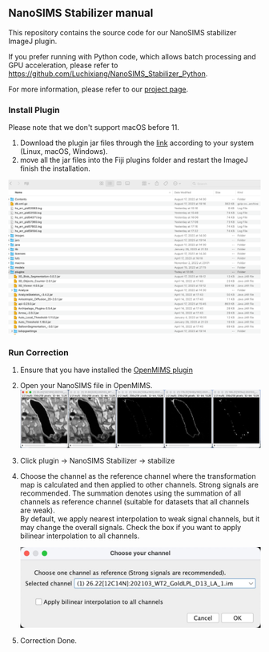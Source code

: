 ## NanoSIMS Stabilizer manual

This repository contains the source code for our NanoSIMS stabilizer ImageJ plugin. 

If you prefer running with Python code, which allows batch processing and GPU acceleration, please refer to https://github.com/Luchixiang/NanoSIMS_Stabilizer_Python. 

For more information, please refer to our [project page](https://www.haibojianglab.com/nanosims-stabilizer). 
### Install Plugin

Please note that we don't support macOS before 11.  

1. Download the plugin jar files through the [link](https://zenodo.org/records/11638194) according to your system (Linux, macOS, Windows). 
3. move all the jar files into the Fiji plugins folder and restart the ImageJ finish the installation.

![image-20230822121808072](./img/install.png)

### Run Correction

1. Ensure that you have installed the [OpenMIMS plugin](https://usermanual.wiki/Pdf/OpenMimsManual.682350371.pdf)
2. Open your NanoSIMS file in OpenMIMS. ![image-20240108200032432](./img/openmims.jpg)

3. Click plugin -> NanoSIMS Stabilizer -> stabilize

4. Choose the channel as the reference channel where the transformation map is calculated and then applied to other channels. Strong signals are recommended. The summation denotes using the summation of all channels as reference channel (suitable for datasets that all channels are weak).  
By default, we apply nearest interpolation to weak signal channels, but it may change the overall signals. Check the box if you want to apply bilinear interpolation to all channels.

   ![image-20240108200232561](./img/channel.jpg)

5. Correction Done. 